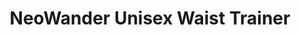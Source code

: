 ---
layout: product
title: NeoWander Unisex Waist Trainer
product_image: /active/2871-neogreen.png
product_image_hover: /active/2871-fucsia.png
price: '38.00'
category: tops
---